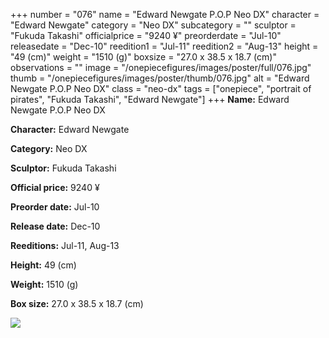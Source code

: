 +++
number = "076"
name = "Edward Newgate P.O.P Neo DX"
character = "Edward Newgate"
category = "Neo DX"
subcategory = ""
sculptor = "Fukuda Takashi"
officialprice = "9240 ¥"
preorderdate = "Jul-10"
releasedate = "Dec-10"
reedition1 = "Jul-11"
reedition2 = "Aug-13"
height = "49 (cm)"
weight = "1510 (g)"
boxsize = "27.0 x 38.5 x 18.7 (cm)"
observations = ""
image = "/onepiecefigures/images/poster/full/076.jpg"
thumb = "/onepiecefigures/images/poster/thumb/076.jpg"
alt = "Edward Newgate P.O.P Neo DX"
class = "neo-dx"
tags = ["onepiece", "portrait of pirates", "Fukuda Takashi", "Edward Newgate"]
+++
**Name:** Edward Newgate P.O.P Neo DX

**Character:** Edward Newgate

**Category:** Neo DX 

**Sculptor:** Fukuda Takashi

**Official price:** 9240 ¥

**Preorder date:** Jul-10

**Release date:** Dec-10

**Reeditions:** Jul-11, Aug-13

**Height:** 49 (cm)

**Weight:** 1510 (g)

**Box size:** 27.0 x 38.5 x 18.7 (cm)

<img src="/onepiecefigures/images/poster/thumb/076.jpg">